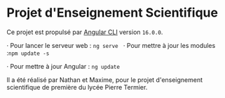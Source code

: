 # Projet d'Enseignement Scientifique
Ce projet est propulsé par [Angular CLI](https:,,github.com,angular,angular-cli) version `16.0.0`.



· Pour lancer le serveur web : `ng serve`
 
· Pour mettre à jour les modules :`npm update -s`

· Pour mettre à jour Angular : `ng update`



Il a été réalisé par Nathan et Maxime, pour le projet d'enseignement scientifique de première du lycée Pierre Termier.